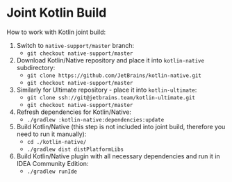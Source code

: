# Joint Kotlin Build

How to work with Kotlin joint build:

1. Switch to `native-support/master` branch:
   - `git checkout native-support/master`
2. Download Kotlin/Native repository and place it into `kotlin-native` subdirectory:
   - `git clone https://github.com/JetBrains/kotlin-native.git`
   - `git checkout native-support/master`
3. Similarly for Ultimate repository - place it into `kotlin-ultimate`:
   - `git clone ssh://git@jetbrains.team/kotlin-ultimate.git`
   - `git checkout native-support/master`
4. Refresh dependencies for Kotlin/Native:
   - `./gradlew :kotlin-native:dependencies:update`
5. Build Kotlin/Native (this step is not included into joint build, therefore you need to run it manually):
   - `cd ./kotlin-native/`
   - `./gradlew dist distPlatformLibs`
6. Build Kotlin/Native plugin with all necessary dependencies and run it in IDEA Community Edition:
   - `./gradlew runIde`